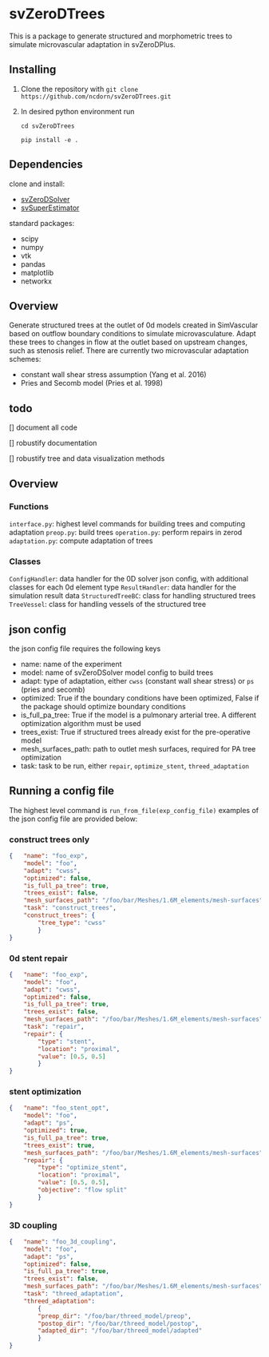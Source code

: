 # svZeroDTrees
This is a package to generate structured and morphometric trees to simulate microvascular adaptation in svZeroDPlus.

## Installing

1. Clone the repository with `git clone https://github.com/ncdorn/svZeroDTrees.git`
2. In desired python environment run

   `cd svZeroDTrees`
   
   `pip install -e .`

## Dependencies

clone and install:
* [svZeroDSolver](https://github.com/SimVascular/svZeroDSolver)
* [svSuperEstimator](https://github.com/StanfordCBCL/svSuperEstimator)

standard packages:
* scipy
* numpy
* vtk
* pandas
* matplotlib
* networkx


## Overview
Generate structured trees at the outlet of 0d models created in SimVascular based on outflow boundary conditions to simulate microvasculature. Adapt these trees to changes in flow at the outlet based on upstream changes, such as stenosis relief.
There are currently two microvascular adaptation schemes:
* constant wall shear stress assumption (Yang et al. 2016)
* Pries and Secomb model (Pries et al. 1998)

## todo
[] document all code

[] robustify documentation

[] robustify tree and data visualization methods

## Overview
   ### Functions
   `interface.py`: highest level commands for building trees and computing adaptation
   `preop.py`: build trees
   `operation.py`: perform repairs in zerod
   `adaptation.py`: compute adaptation of trees
   ### Classes
   `ConfigHandler`: data handler for the 0D solver json config, with additional classes for each 0d element type
   `ResultHandler`: data handler for the simulation result data
   `StructuredTreeBC`: class for handling structured trees
   `TreeVessel`: class for handling vessels of the structured tree

## json config
the json config file requires the following keys
* name: name of the experiment
* model: name of svZeroDSolver model config to build trees
* adapt: type of adaptation, either `cwss` (constant wall shear stress) or `ps` (pries and secomb)
* optimized: True if the boundary conditions have been optimized, False if the package should optimize boundary conditions
* is_full_pa_tree: True if the model is a pulmonary arterial tree. A different optimization algorithm must be used
* trees_exist: True if structured trees already exist for the pre-operative model
* mesh_surfaces_path: path to outlet mesh surfaces, required for PA tree optimization
* task: task to be run, either `repair`, `optimize_stent`, `threed_adaptation`

## Running a config file
The highest level command is `run_from_file(exp_config_file)` examples of the json config file are provided below:

### construct trees only
```json
{   "name": "foo_exp",
    "model": "foo",
    "adapt": "cwss",
    "optimized": false,
    "is_full_pa_tree": true,
    "trees_exist": false,
    "mesh_surfaces_path": "/foo/bar/Meshes/1.6M_elements/mesh-surfaces",
    "task": "construct_trees",
    "construct_trees": {
        "tree_type": "cwss"
        }
}
```

### 0d stent repair
```json
{   "name": "foo_exp",
    "model": "foo",
    "adapt": "cwss",
    "optimized": false,
    "is_full_pa_tree": true,
    "trees_exist": false,
    "mesh_surfaces_path": "/foo/bar/Meshes/1.6M_elements/mesh-surfaces",
    "task": "repair",
    "repair": {
        "type": "stent",
        "location": "proximal",
        "value": [0.5, 0.5]
        }
}
```

### stent optimization
```json
{   "name": "foo_stent_opt",
    "model": "foo",
    "adapt": "ps",
    "optimized": true,
    "is_full_pa_tree": true,
    "trees_exist": true,
    "mesh_surfaces_path": "/foo/bar/Meshes/1.6M_elements/mesh-surfaces",
    "repair": {
        "type": "optimize_stent",
        "location": "proximal",
        "value": [0.5, 0.5],
        "objective": "flow split"
        }
}
```

### 3D coupling
```json
{   "name": "foo_3d_coupling",
    "model": "foo",
    "adapt": "ps",
    "optimized": false,
    "is_full_pa_tree": true,
    "trees_exist": false,
    "mesh_surfaces_path": "/foo/bar/Meshes/1.6M_elements/mesh-surfaces",
    "task": "threed_adaptation",
    "threed_adaptation":
        {
        "preop_dir": "/foo/bar/threed_model/preop",
        "postop_dir": "/foo/bar/threed_model/postop",
        "adapted_dir": "/foo/bar/threed_model/adapted"
        }
}
```

